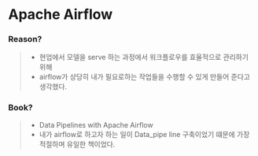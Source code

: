 # Apache Airflow

### Reason?
> - 현업에서 모델을 serve 하는 과정에서 워크플로우를 효율적으로 관리하기 위해
> - airflow가 상당히 내가 필요로하는 작업들을 수행할 수 있게 만들어 준다고 생각했다.

### Book?
> - Data Pipelines with Apache Airflow
> - 내가 airflow로 하고자 하는 일이 Data_pipe line 구축이었기 떄문에 가장 적절하며 유일한 책이었다.

